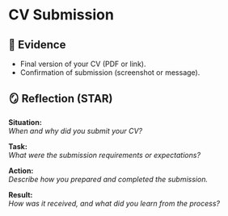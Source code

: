 # CV Submission

## 📁 Evidence
- Final version of your CV (PDF or link).
- Confirmation of submission (screenshot or message).

## 🪞 Reflection (STAR)

**Situation:**  
_When and why did you submit your CV?_

**Task:**  
_What were the submission requirements or expectations?_

**Action:**  
_Describe how you prepared and completed the submission._

**Result:**  
_How was it received, and what did you learn from the process?_
